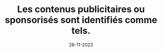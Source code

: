---
N: '8'
Rubrique: Contenus
title: Les contenus publicitaires ou sponsorisés sont identifiés comme tels.
detail: Les contenus publicitaires ou sponsorisés sont identifiés comme tels.
categories: [" Contenus"]
agrege: O4008-E007
opquast: '4008'
indiceebook: '7'
description: "Règle n° 007"
weight:  007
actif: '1'
layout: data
date: 28-11-2023
---